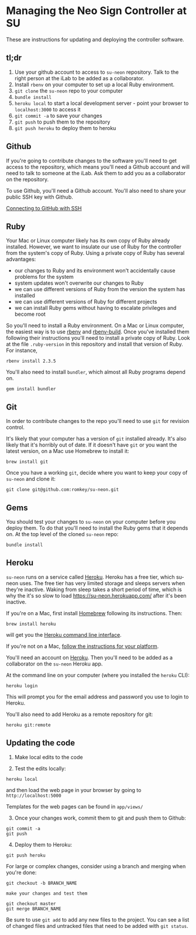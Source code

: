 # Managing the Neo Sign Controller at SU

These are instructions for updating and deploying the controller software.

## tl;dr

1. Use your github account to access to `su-neon` repository. Talk to the right person at the iLab to be added as a collaborator.
2. Install `rbenv` on your computer to set up a local Ruby environment.
3. `git clone` the `su-neon` repo to your computer
4. `bundle install`
5. `heroku local` to start a local development server - point your browser to `localhost:3000` to access it
6. `git commit -a` to save your changes
7. `git push` to push them to the repository
8. `git push heroku` to deploy them to heroku

## Github

If you're going to contribute changes to the software you'll need to get access to the repository, which means you'll need a Github account and will need to talk to someone at the iLab. Ask them to add you as a collaborator on the repository.

To use Github, you'll need a Github account. You'll also need to share your public SSH key with Github.

[Connecting to GitHub with SSH](https://help.github.com/articles/connecting-to-github-with-ssh/)

## Ruby

Your Mac or Linux computer likely has its own copy of Ruby already installed. However, we want to insulate our use of Ruby for the controller from the system's copy of Ruby. Using a private copy of Ruby has several advantages:
- our changes to Ruby and its environment won't accidentally cause problems for the system
- system updates won't overwrite our changes to Ruby
- we can use different versions of Ruby from the version the system has installed
- we can use different versions of Ruby for different projects
- we can install Ruby gems without having to escalate privileges and become root

So you'll need to install a Ruby environment. On a Mac or Linux computer, the easiest way is to use [rbenv](https://github.com/rbenv/rbenv) and [rbenv-build](https://github.com/rbenv/ruby-build). Once you've installed them following their instructions you'll need to install a private copy of Ruby. Look at the file `.ruby-version` in this repository and install that version of Ruby. For instance,
```
rbenv install 2.3.5
```

You'll also need to install `bundler`, which almost all Ruby programs depend on.
```
gem install bundler 
```

## Git

In order to contribute changes to the repo you'll need to use `git` for revision control.

It's likely that your computer has a version of `git` installed already. It's also likely that it's horribly out of date. If it doesn't have `git` or you want the latest version, on a Mac use Homebrew to install it:
```
brew install git
```

Once you have a working `git`, decide where you want to keep your copy of `su-neon` and clone it:
```
git clone git@github.com:romkey/su-neon.git
```

## Gems

You should test your changes to `su-neon` on your computer before you deploy them. To do that you'll need to install the Ruby gems that it depends on. At the top level of the cloned `su-neon` repo:
```
bundle install
```

## Heroku

`su-neon` runs on a service called [Heroku](heroku.com). Heroku has a free tier, which su-neon uses. The free tier has very limited storage and sleeps servers when they're inactive. Waking from sleep takes a short period of time, which is why the it's so slow to load https://su-neon.herokuapp.com/ after it's been inactive.

If you're on a Mac, first install [Homebrew](https://brew.sh/) following its instructions. Then:
```
brew install heroku
```

will get you the [Heroku command line interface](https://devcenter.heroku.com/categories/command-line).

If you're not on a Mac, [follow the instructions for your platform](https://devcenter.heroku.com/articles/heroku-cli).

You'll need an account on [Heroku](https://heroku.com). Then you'll need to be added as a collaborator on the `su-neon` Heroku app.

At the command line on your computer (where you installed the `heroku` CLI):
```
heroku login
```

This will prompt you for the email address and password you use to login to Heroku.

You'll also need to add Heroku as a remote repository for git:
```
heroku git:remote
```

## Updating the code

1. Make local edits to the code

2. Test the edits locally:
```
heroku local
```
and then load the web page in your browser by going to `http://localhost:5000`

Templates for the web pages can be found in `app/views/`

3. Once your changes work, commit them to git and push them to Github:
```
git commit -a
git push
```

4. Deploy them to Heroku:
```
git push heroku
```

For large or complex changes, consider using a branch and merging when
you're done:

```
git checkout -b BRANCH_NAME

make your changes and test them

git checkout master
git merge BRANCH_NAME
```

Be sure to use `git add` to add any new files to the project. You can
see a list of changed files and untracked files that need to be added
with `git status`.

